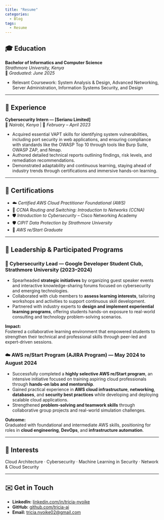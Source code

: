 ```yaml
---
title: "Resume"
categories:
  - Blog
tags:
  - Resume
---
```


## 🎓 Education

**Bachelor of Informatics and Computer Science**  
*Strathmore University, Kenya*  
📅 *Graduated: June 2025*  

- Relevant Coursework: System Analysis & Design, Advanced Networking, Server Administration, Information 
Systems Security, and Design   

---

## 💼 Experience

**Cybersecurity Intern — [Serianu Limited]**  
📍 *Nairobi, Kenya* | 📅 *February – April 2023*  

- Acquired essential VAPT skills for identifying system vulnerabilities, including port security in web 
applications, and ensuring compliance with standards like the OWASP Top 10 through tools like Burp Suite, 
OWASP ZAP, and Nmap.  
- Authored detailed technical reports outlining findings, risk levels, and remediation recommendations.  
- Demonstrated adaptability and continuous learning, staying ahead of industry trends through certifications and 
immersive hands-on learning.

---


## 🪪 Certifications

- ☁️ *Certified AWS Cloud Practitioner Foundational* *(AWS)*  
- 🧠 *CCNA Routing and Switching: Introduction to Networks* *(CCNA)*  
- 🛡️ *Introduction to Cybersecurity* – Cisco Networking Academy
- 🛡️ *CIPIT Data Protection by Strathmore University*
- 🧩 *AWS re/Start Graduate*  

---
## 🧭 Leadership & Participated Programs

### 🔐 Cybersecurity Lead — Google Developer Student Club, Strathmore University (2023–2024)
- Spearheaded **strategic initiatives** by organizing guest speaker events and interactive knowledge-sharing forums focused on cybersecurity and emerging technologies.  
- Collaborated with club members to **assess learning interests**, tailoring workshops and activities to support continuous skill development.  
- Partnered with industry experts to **design and implement experiential learning programs**, offering students hands-on exposure to real-world consulting and technology problem-solving scenarios.  

**Impact:**  
Fostered a collaborative learning environment that empowered students to strengthen their technical and professional skills through peer-led and expert-driven sessions.  

### ☁️ AWS re/Start Program (AJIRA Program) — May 2024 to August 2024
- Successfully completed a **highly selective AWS re/Start program**, an intensive initiative focused on training aspiring cloud professionals through **hands-on labs and mentorship**.  
- Gained practical experience in **AWS cloud infrastructure**, **networking**, **databases**, and **security best practices** while developing and deploying scalable cloud applications.  
- Strengthened **problem-solving and teamwork skills** through collaborative group projects and real-world simulation challenges.  

**Outcome:**  
Graduated with foundational and intermediate AWS skills, positioning for roles in **cloud engineering**, **DevOps**, and **infrastructure automation**.  

---

## 💬 Interests

Cloud Architecture · Cybersecurity · Machine Learning in Security · Network & Cloud Security

---

## ✉️ Get in Touch

- **LinkedIn:** [linkedin.com/in/tricia-nyoike](#)  
- **GitHub:** [github.com/tricia-ai](https://github.com/tricia-ai)  
- **Email:** [tricia.nyoike02@gmail.com](mailto:tricia.nyoike02@gmail.com)
